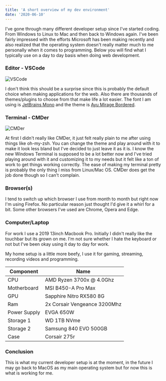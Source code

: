 ```yaml
---
title: 'A short overview of my dev environment'
date: '2020-06-10'
---
```


I've gone through many different developer setup since I've started coding. From Windows to Linux to Mac and then back to Windows again. I've been fairly
impressed with the efforts Microsoft has been making recently and also realized that the operating system doesn't really matter much to me personally when
it comes to programming. Below you will find what I typically use on a day to day basis when doing web development.


### Editor - VSCode

![VSCode](https://i.imgur.com/laxqCvk.png)

I don't think this should be a surprise since this is probably the default choice when making applications for the web. Also there are thousands of themes/plugins
to choose from that make life a lot easier. The font I am using is [JetBrains Mono](https://www.jetbrains.com/lp/mono/) and the theme is [Ayu Mirage Bordered](https://marketplace.visualstudio.com/items?itemName=teabyii.ayu).

### Terminal - CMDer

![CMDer](https://i.imgur.com/HneoGPI.png)

At first I didn't really like CMDer, it just felt really plain to me after using things like oh-my-zsh. You can change the theme and play around with it to make it
look less bland but I've decided to just leave it as it is. I know the new Windows Terminal is supposed to be a lot better now and I've tried playing around with
it and customizing it to my needs but it felt like a ton of work to get things working correctly. The ease of making my terminal pretty is probably the only thing I
miss from Linux/Mac OS. CMDer does get the job done though so I can't complain.


### Browser(s)

I tend to switch up which browser I use from month to month but right now I'm using Firefox. No particular reason just thought I'd give it a whirl for a bit. Some other
browsers I've used are Chrome, Opera and Edge.

### Computer/Laptop

For work I use a 2019 13inch Macbook Pro. Initially I didn't really like the touchbar but its grown on me. I'm not sure whether I hate the keyboard or not but I've
been okay using it day to day for work.

My home setup is a little more beefy, I use it for gaming, streaming, recording videos and programming.

Component | Name
------------ | -------------
CPU | AMD Ryzen 3700x @ 4.0Ghz
Motherboard | MSI B450-A Pro Max
GPU | Sapphire Nitro RX580 8G
Ram | 2x Corsair Vengeance 3200Mhz
Power Supply | EVGA 650W
Storage 1 | WD 1TB NVme
Storage 2 | Samsung 840 EVO 500GB
Case | Corsair 275r

### Conclusion

This is what my current developer setup is at the moment, in the future I may go back to MacOS as my main operating system but for now this is what is working for me.